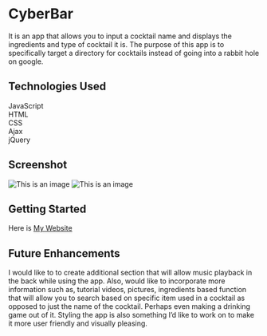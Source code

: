 # CyberBar
It is an app that allows you to input a cocktail name and displays the ingredients and type of cocktail it is. The purpose of this app is to specifically target a directory for cocktails instead of going into a rabbit hole on google. 

## Technologies Used
JavaScript<br>
HTML<br>
CSS<br>
Ajax<br>
jQuery

## Screenshot
![This is an image](https://i.imgur.com/zYHCV4b.png)
![This is an image](https://i.imgur.com/gXh617x.png)

## Getting Started 
Here is [My Website](https://cyberbar.netlify.app/)

## Future Enhancements
I would like to to create additional section that will allow music playback in the back while using the app. Also, would like to incorporate more information such as, tutorial videos, pictures, ingredients based function that will allow you to search based on specific item used in a cocktail as opposed to just the name of the cocktail. Perhaps even making a drinking game out of it. Styling the app is also something I’d like to work on to make it more user friendly and visually pleasing.
